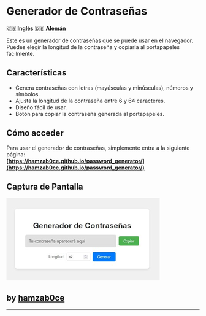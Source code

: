 # Generador de Contraseñas

[🇬🇧 **Inglés**](README_en.md)     [🇩🇪 **Alemán**](README_de.md)

Este es un generador de contraseñas que se puede usar en el navegador. Puedes elegir la longitud de la contraseña y copiarla al portapapeles fácilmente.

## Características

- Genera contraseñas con letras (mayúsculas y minúsculas), números y símbolos.
- Ajusta la longitud de la contraseña entre 6 y 64 caracteres.
- Diseño fácil de usar.
- Botón para copiar la contraseña generada al portapapeles.

## Cómo acceder

Para usar el generador de contraseñas, simplemente entra a la siguiente página:  
**[https://hamzab0ce.github.io/password_generator/](https://hamzab0ce.github.io/password_generator/)**

## Captura de Pantalla

![Captura del Generador de Contraseñas](https://raw.githubusercontent.com/hamzab0ce/password_generator/refs/heads/main/image.jpg)

## by **[hamzab0ce](https://github.com/hamzab0ce)**

---
